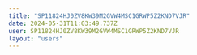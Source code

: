 ```yaml
---
title: "SP11824HJ0ZV8KW39M2GVW4MSC1GRWP5Z2KND7VJR"
date: 2024-05-31T11:03:49.737Z
user: SP11824HJ0ZV8KW39M2GVW4MSC1GRWP5Z2KND7VJR
layout: "users"
---
```

    